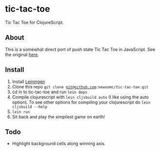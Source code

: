 tic-tac-toe
===========

Tic Tac Toe for ClojureScript.

About
---
This is a somewhat direct port of push state Tic Tac Toe in JavaScript. See the original [here](https://github.com/jwashburn/push-state-tic-tac-toe).


Install
----
1. Install [Leiningen](https://github.com/technomancy/leiningen) 
2. Clone this repo <code>git clone git@github.com:newsomc/tic-tac-toe.git</code>
3. cd in to tic-tac-toe and run <code>lein deps</code>
4. Compile clojurescript with <code>lein cljsbuild auto</code> (I like using the auto option). To see other options for compiling your clojurescript do <code>lein cljsbuild --help</code>
5. <code>lein run</code>
6. Sit back and play the simpliest game on earth!

Todo
--
* Highlight background cells along winning axis.

